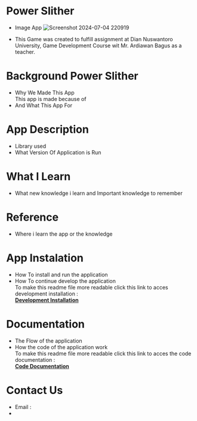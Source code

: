 # Power Slither
- Image App
![Screenshot 2024-07-04 220919](https://github.com/Anghofal/Power-Slither/assets/90444428/78a81d69-8e09-4594-8006-e4da43ac2557)

- This Game was created to fulfill assignment at Dian Nuswantoro University, Game Development Course wit Mr. Ardiawan Bagus as a teacher.

# Background Power Slither
- Why We Made This App  
  This app is made because of 
- And What This App For
  
# App Description
- Library used
- What Version Of Application is Run

# What I Learn
- What new knowledge i learn and Important knowledge to remember

# Reference
- Where i learn the app or the knowledge

# App Instalation
- How To install and run the application
- How To continue develop the application  
  To make this readme file more readable click this link to acces development installation :  
  [**Development Installation**](https://docs.google.com/document/d/1ymqth0oHIhHpJthdFW0O3_JtssRuS_UpcO3xwLp4BlY/edit?usp=sharing)

# Documentation
- The Flow of the application
- How the code of the application work  
  To make this readme file more readable click this link to acces the code documentation :  
  [**Code Documentation**](https://docs.google.com/document/d/1dcG1mfToPM2bmRapLVjxx6ENSN_Cxx-ketcohwz3Udw/edit?usp=sharing)

# Contact Us
- Email :
- 
